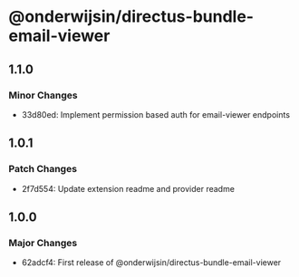 # @onderwijsin/directus-bundle-email-viewer

## 1.1.0

### Minor Changes

- 33d80ed: Implement permission based auth for email-viewer endpoints

## 1.0.1

### Patch Changes

- 2f7d554: Update extension readme and provider readme

## 1.0.0

### Major Changes

- 62adcf4: First release of @onderwijsin/directus-bundle-email-viewer
